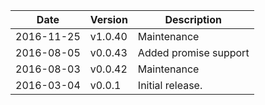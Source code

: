 | Date        | Version | Description |
| ----------- | ------- | ----------- |
| 2016-11-25  | v1.0.40 | Maintenance |
| 2016-08-05  | v0.0.43 | Added promise support |
| 2016-08-03  | v0.0.42 | Maintenance |
| 2016-03-04  | v0.0.1  | Initial release. |
